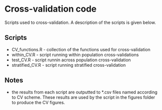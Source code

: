 # Cross-validation code
Scripts used to cross-validation. A description of the scripts is given below.

## Scripts
* CV_functions.R - collection of the functions used for cross-validation
* within_CV.R - script running within population cross-validations
* test_CV.R - script runnin across population cross-validation
* stratified_CV.R - script running stratified cross-validation

## Notes
* the results from each script are outputted to \*.csv files named according to CV scheme. These results are used by the script in the figures folder to produce the CV figures.
